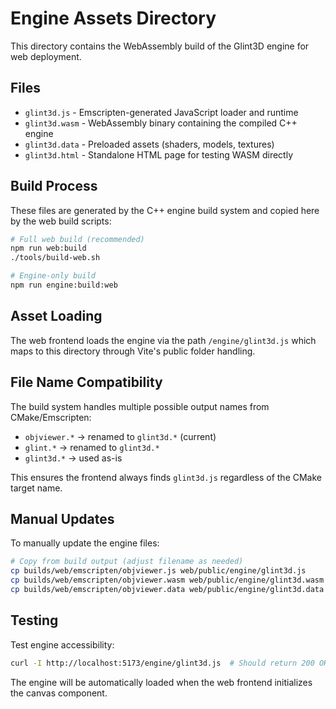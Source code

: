 # Engine Assets Directory

This directory contains the WebAssembly build of the Glint3D engine for web deployment.

## Files

- `glint3d.js` - Emscripten-generated JavaScript loader and runtime
- `glint3d.wasm` - WebAssembly binary containing the compiled C++ engine  
- `glint3d.data` - Preloaded assets (shaders, models, textures)
- `glint3d.html` - Standalone HTML page for testing WASM directly

## Build Process

These files are generated by the C++ engine build system and copied here by the web build scripts:

```bash
# Full web build (recommended)
npm run web:build
./tools/build-web.sh

# Engine-only build  
npm run engine:build:web
```

## Asset Loading

The web frontend loads the engine via the path `/engine/glint3d.js` which maps to this directory through Vite's public folder handling.

## File Name Compatibility

The build system handles multiple possible output names from CMake/Emscripten:
- `objviewer.*` → renamed to `glint3d.*` (current)  
- `glint.*` → renamed to `glint3d.*`
- `glint3d.*` → used as-is

This ensures the frontend always finds `glint3d.js` regardless of the CMake target name.

## Manual Updates

To manually update the engine files:

```bash
# Copy from build output (adjust filename as needed)
cp builds/web/emscripten/objviewer.js web/public/engine/glint3d.js
cp builds/web/emscripten/objviewer.wasm web/public/engine/glint3d.wasm  
cp builds/web/emscripten/objviewer.data web/public/engine/glint3d.data
```

## Testing

Test engine accessibility:
```bash
curl -I http://localhost:5173/engine/glint3d.js  # Should return 200 OK
```

The engine will be automatically loaded when the web frontend initializes the canvas component.
